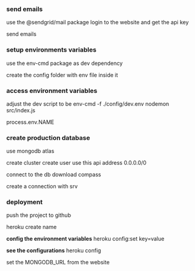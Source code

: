 ### send emails

use the @sendgrid/mail package
login to the website and get the api key

send emails

### setup environments variables

use the env-cmd package as dev dependency

create the config folder with env file inside it

### access environment variables

adjust the dev script to be env-cmd -f ./config/dev.env nodemon src/index.js

process.env.NAME

### create production database

use mongodb atlas

create cluster
create user
use this api address 0.0.0.0/0

connect to the db
download compass

create a connection with srv

### deployment

push the project to github

heroku create name

**config the environment variables**
heroku config:set key=value

**see the configurations**
heroku config

set the MONGODB_URL from the website
